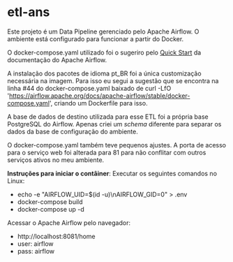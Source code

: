 # etl-ans
Este projeto é um Data Pipeline gerenciado pelo Apache Airflow.
O ambiente está configurado para funcionar a partir do Docker.

O docker-compose.yaml utilizado foi o sugeriro pelo [Quick Start](https://airflow.apache.org/docs/apache-airflow/stable/start/docker.html) da documentação do Apache Airflow.

A instalação dos pacotes de idioma pt_BR foi a única customização necessária na imagem. Para isso eu segui a sugestão que se encontra na linha #44 do docker-compose.yaml baixado de curl -LfO 'https://airflow.apache.org/docs/apache-airflow/stable/docker-compose.yaml', criando um Dockerfile para isso.

A base de dados de destino utilizada para esse ETL foi a própria base PostgreSQL do Airflow. Apenas criei um *schema* diferente para separar os dados da base de configuração do ambiente.

O docker-compose.yaml também teve pequenos ajustes. A porta de acesso para o serviço web foi alterada para 81 para não conflitar com outros serviços ativos no meu ambiente.

**Instruções para iniciar o contâiner**:
Executar os seguintes comandos no Linux:
* echo -e "AIRFLOW_UID=$(id -u)\nAIRFLOW_GID=0" > .env
* docker-compose build
* docker-compose up -d

Acessar o Apache Airflow pelo navegador:
* http://localhost:8081/home
* user: airflow
* pass: airflow
